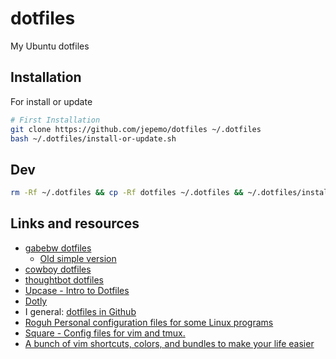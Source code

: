 # dotfiles
My Ubuntu dotfiles

## Installation

For install or update

```bash
# First Installation
git clone https://github.com/jepemo/dotfiles ~/.dotfiles
bash ~/.dotfiles/install-or-update.sh
```

## Dev

```bash
rm -Rf ~/.dotfiles && cp -Rf dotfiles ~/.dotfiles && ~/.dotfiles/install-or-update.sh
```

## Links and resources

  - [gabebw dotfiles](https://github.com/gabebw/dotfiles)
    - [Old simple version](https://github.com/gabebw/dotfiles/tree/7c5ba2fd230df4dd2432019c72c3def2b75f1d45)
  - [cowboy dotfiles](https://github.com/cowboy/dotfiles)
  - [thoughtbot dotfiles](https://github.com/thoughtbot/dotfiles)
  - [Upcase - Intro to Dotfiles](https://thoughtbot.com/upcase/videos/intro-to-dotfiles)
  - [Dotly](https://github.com/CodelyTV/dotly)
  - I general: [dotfiles in Github](https://dotfiles.github.io/)
  - [Roguh Personal configuration files for some Linux programs](https://github.com/roguh/confs)
  - [Square - Config files for vim and tmux.](https://github.com/square/maximum-awesome)
  - [A bunch of vim shortcuts, colors, and bundles to make your life easier](https://github.com/cassidoo/vim-up)
